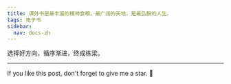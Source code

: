 ```yaml
---
title: 课外书是最丰富的精神食粮，最广阔的天地，是最弘毅的人生。
tags: 电子书
sidebar:
  nav: docs-zh
---
```


选择好方向，循序渐进，终成栋梁。


<!--more-->

---

If you like this post, don't forget to give me a star. :star2:


